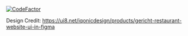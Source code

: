 [![CodeFactor](https://www.codefactor.io/repository/github/abhisheksharm-3/nostra/badge)](https://www.codefactor.io/repository/github/abhisheksharm-3/nostra)


Design Credit: https://ui8.net/iqonicdesign/products/gericht-restaurant-website-ui-in-figma
